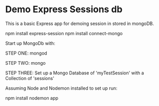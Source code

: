 # Demo Express Sessions db

This is a basic Express app for demoing session in stored in mongoDB.

npm install express-session
npm install connect-mongo

Start up MongoDb with:

STEP ONE:
mongod

STEP TWO:
mongo

STEP THREE:
Set up a Mongo Database of 'myTestSession' with a Collection of 'sessions'

Assuming Node and Nodemon installed to set up run:

npm install
nodemon app
